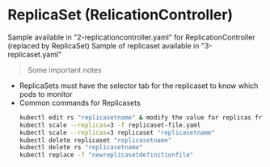 # ReplicaSet (RelicationController) 

Sample available in "2-replicationcontroller.yaml" for ReplicationController (replaced by ReplicaSet)
Sample of replicaset available in "3-replicaset.yaml"

> Some important notes 
<ul>
<li>ReplicaSets must have the selector tab for the replicaset to know which pods to monitor</li>
<li>Common commands for Replicasets</li>

```bash
kubectl edit rs "replicasetname" & modify the value for replicas from "x" to "n"
kubectl scale --replicas=3 -f replicaset-file.yaml
kubectl scale --replicas=3 replicaset "replicasetname" 
kubectl delete replicaset "replicasetname"
kubectl delete rs "replicasetname"
kubectl replace -f "newreplicasetdefinitionfile"
```
</ul>